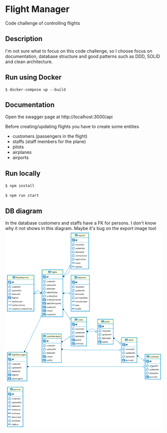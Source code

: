 # Flight Manager
Code challenge of controlling flights

## Description
I'm not sure what to focus on this code challenge, so I choose focus on documentation, database structure and good patterns such as DDD, SOLID and clean architecture.

## Run using Docker
```
$ docker-compose up --build
``` 

## Documentation
Open the swagger page at http://localhost:3000/api

Before creating/updating flights you have to create some entities
- customers (passengers in the flight)
- staffs (staff members for the plane)
- pilots 
- airplanes
- airports

## Run locally
``
$ npm install
``

``
$ npm run start
``

## DB diagram
In the database customers and staffs have a FK for persons. I don't know why it not shows in this diagram. Maybe it's bug on the export image tool
![](DB-diagram.png "DB-diagram")
